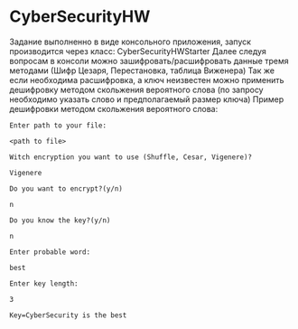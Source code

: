 # CyberSecurityHW
Задание выполненно в виде консольного приложения, запуск производится через класс: CyberSecurityHWStarter
Далее следуя вопросам в консоли можно зашифровать/расшифровать данные тремя методами (Шифр Цезаря, Перестановка, таблица Виженера)
Так же если необходима расшифровка, а ключ неизвестен можно применить дешифровку методом скольжения вероятного слова (по запросу необходимо указать слово и предполагаемый размер ключа)
Пример дешифровки методом скольжения вероятного слова:

`Enter path to your file:`

`<path to file>`

`Witch encryption you want to use (Shuffle, Cesar, Vigenere)?`

`Vigenere`

`Do you want to encrypt?(y/n)`

`n`

`Do you know the key?(y/n)`

`n`

`Enter probable word:`

`best`

`Enter key length:`

`3`

`Key=CyberSecurity is the best`
